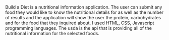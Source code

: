 Build a Diet is a nutritional information application. The user can submit any food they would like to know the nutritional details for as well as the number of results
and the application will show the user the protein, carbohydrates and for the food that they inquired about. I used HTML, CSS, Javascript programming languages. The usda is 
the api that is providing all of the nutritional information for the selected foods. 

